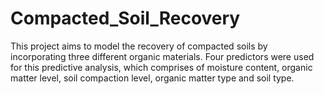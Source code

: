# Compacted_Soil_Recovery
This project aims to model the recovery of compacted soils by incorporating three different organic materials. Four predictors were used for this predictive analysis, which comprises of moisture content, organic matter level, soil compaction level, organic matter type and soil type. 
